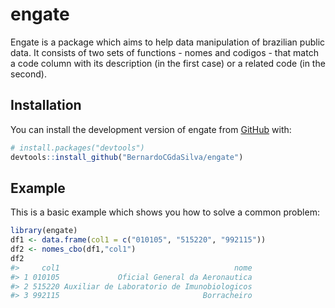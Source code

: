 
<!-- README.md is generated from README.Rmd. Please edit that file -->

# engate

<!-- badges: start -->
<!-- badges: end -->

Engate is a package which aims to help data manipulation of brazilian
public data. It consists of two sets of functions - nomes and codigos -
that match a code column with its description (in the first case) or a
related code (in the second).

## Installation

You can install the development version of engate from
[GitHub](https://github.com/) with:

``` r
# install.packages("devtools")
devtools::install_github("BernardoCGdaSilva/engate")
```

## Example

This is a basic example which shows you how to solve a common problem:

``` r
library(engate)
df1 <- data.frame(col1 = c("010105", "515220", "992115"))
df2 <- nomes_cbo(df1,"col1")
df2
#>     col1                                       nome
#> 1 010105             Oficial General da Aeronautica
#> 2 515220 Auxiliar de Laboratorio de Imunobiologicos
#> 3 992115                                Borracheiro
```
